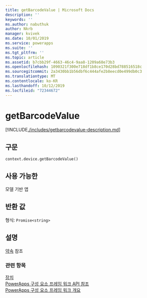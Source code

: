 ```yaml
---
title: getBarcodeValue | Microsoft Docs
description: ''
keywords: ''
ms.author: nabuthuk
author: Nkrb
manager: kvivek
ms.date: 10/01/2019
ms.service: powerapps
ms.suite: ''
ms.tgt_pltfrm: ''
ms.topic: article
ms.assetid: b7cbb29f-4663-46c4-9aa8-1209a68e73b3
ms.openlocfilehash: 1090321f300e718df1b8ce170d28bd788516518c
ms.sourcegitcommit: 2a3430bb1b56dbf6c444afe2b8eecd0e499db0c3
ms.translationtype: MT
ms.contentlocale: ko-KR
ms.lasthandoff: 10/12/2019
ms.locfileid: "72344672"
---
```

# <a name="getbarcodevalue"></a>getBarcodeValue

[!INCLUDE[./includes/getbarcodevalue-description.md](./includes/getbarcodevalue-description.md)]

## <a name="syntax"></a>구문

`context.device.getBarcodeValue()`

## <a name="available-for"></a>사용 가능한 

모델 기반 앱

## <a name="return-value"></a>반환 값

형식: `Promise<string>`

## <a name="remarks"></a>설명

[약속](https://developer.mozilla.org/docs/Web/JavaScript/reference/Global_Objects/Promise) 참조


### <a name="related-topics"></a>관련 항목

[장치](../device.md)<br/>
[PowerApps 구성 요소 프레임 워크 API 참조](../../reference/index.md)<br/>
[PowerApps 구성 요소 프레임 워크 개요](../../overview.md)